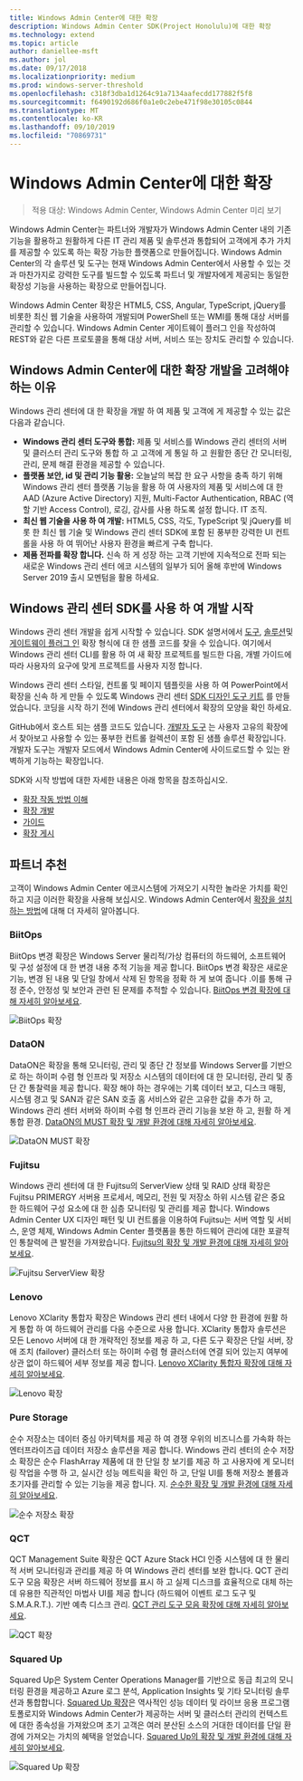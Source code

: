 ```yaml
---
title: Windows Admin Center에 대한 확장
description: Windows Admin Center SDK(Project Honolulu)에 대한 확장
ms.technology: extend
ms.topic: article
author: daniellee-msft
ms.author: jol
ms.date: 09/17/2018
ms.localizationpriority: medium
ms.prod: windows-server-threshold
ms.openlocfilehash: c318f3dba1d1264c91a7134aafecdd177882f5f8
ms.sourcegitcommit: f6490192d686f0a1e0c2ebe471f98e30105c0844
ms.translationtype: MT
ms.contentlocale: ko-KR
ms.lasthandoff: 09/10/2019
ms.locfileid: "70869731"
---
```

# <a name="extensions-for-windows-admin-center"></a>Windows Admin Center에 대한 확장

>적용 대상: Windows Admin Center, Windows Admin Center 미리 보기

Windows Admin Center는 파트너와 개발자가 Windows Admin Center 내의 기존 기능을 활용하고 원활하게 다른 IT 관리 제품 및 솔루션과 통합되어 고객에게 추가 가치를 제공할 수 있도록 하는 확장 가능한 플랫폼으로 만들어집니다. Windows Admin Center의 각 솔루션 및 도구는 현재 Windows Admin Center에서 사용할 수 있는 것과 마찬가지로 강력한 도구를 빌드할 수 있도록 파트너 및 개발자에게 제공되는 동일한 확장성 기능을 사용하는 확장으로 만들어집니다.

Windows Admin Center 확장은 HTML5, CSS, Angular, TypeScript, jQuery를 비롯한 최신 웹 기술을 사용하여 개발되며 PowerShell 또는 WMI를 통해 대상 서버를 관리할 수 있습니다. Windows Admin Center 게이트웨이 플러그 인을 작성하여 REST와 같은 다른 프로토콜을 통해 대상 서버, 서비스 또는 장치도 관리할 수 있습니다.

## <a name="why-you-should-consider-developing-an-extension-for-windows-admin-center"></a>Windows Admin Center에 대한 확장 개발을 고려해야 하는 이유

Windows 관리 센터에 대 한 확장을 개발 하 여 제품 및 고객에 게 제공할 수 있는 값은 다음과 같습니다.

- **Windows 관리 센터 도구와 통합:** 제품 및 서비스를 Windows 관리 센터의 서버 및 클러스터 관리 도구와 통합 하 고 고객에 게 통일 하 고 원활한 종단 간 모니터링, 관리, 문제 해결 환경을 제공할 수 있습니다.
- **플랫폼 보안, id 및 관리 기능 활용:** 오늘날의 복잡 한 요구 사항을 충족 하기 위해 Windows 관리 센터 플랫폼 기능을 활용 하 여 사용자의 제품 및 서비스에 대 한 AAD (Azure Active Directory) 지원, Multi-Factor Authentication, RBAC (역할 기반 Access Control), 로깅, 감사를 사용 하도록 설정 합니다. IT 조직.
- **최신 웹 기술을 사용 하 여 개발:** HTML5, CSS, 각도, TypeScript 및 jQuery를 비롯 한 최신 웹 기술 및 Windows 관리 센터 SDK에 포함 된 풍부한 강력한 UI 컨트롤을 사용 하 여 뛰어난 사용자 환경을 빠르게 구축 합니다.
- **제품 전파를 확장 합니다.** 신속 하 게 성장 하는 고객 기반에 지속적으로 전파 되는 새로운 Windows 관리 센터 에코 시스템의 일부가 되어 올해 후반에 Windows Server 2019 출시 모멘텀을 활용 하세요.

## <a name="start-developing-with-the-windows-admin-center-sdk"></a>Windows 관리 센터 SDK를 사용 하 여 개발 시작

Windows 관리 센터 개발을 쉽게 시작할 수 있습니다.  SDK 설명서에서 [도구](develop-tool.md), [솔루션](develop-solution.md)및 [게이트웨이 플러그 인](develop-gateway-plugin.md) 확장 형식에 대 한 샘플 코드를 찾을 수 있습니다. 여기에서 Windows 관리 센터 CLI를 활용 하 여 새 확장 프로젝트를 빌드한 다음, 개별 가이드에 따라 사용자의 요구에 맞게 프로젝트를 사용자 지정 합니다.

Windows 관리 센터 스타일, 컨트롤 및 페이지 템플릿을 사용 하 여 PowerPoint에서 확장을 신속 하 게 만들 수 있도록 Windows 관리 센터 [SDK 디자인 도구 키트](https://github.com/Microsoft/windows-admin-center-sdk/blob/master/WindowsAdminCenterDesignToolkit.zip) 를 만들었습니다. 코딩을 시작 하기 전에 Windows 관리 센터에서 확장의 모양을 확인 하세요.

GitHub에서 호스트 되는 샘플 코드도 있습니다. [개발자 도구](https://aka.ms/wacsdk) 는 사용자 고유의 확장에서 찾아보고 사용할 수 있는 풍부한 컨트롤 컬렉션이 포함 된 샘플 솔루션 확장입니다. 개발자 도구는 개발자 모드에서 Windows Admin Center에 사이드로드할 수 있는 완벽하게 기능하는 확장입니다.

SDK와 시작 방법에 대한 자세한 내용은 아래 항목을 참조하십시오.

- [확장 작동 방법 이해](understand-extensions.md)
- [확장 개발](developing-extensions.md)
- [가이드](guides.md)
- [확장 게시](publish-extensions.md)

## <a name="partner-spotlight"></a>파트너 추천

고객이 Windows Admin Center 에코시스템에 가져오기 시작한 놀라운 가치를 확인하고 지금 이러한 확장을 사용해 보십시오. Windows Admin Center에서 [확장을 설치하는 방법](../configure/using-extensions.md)에 대해 더 자세히 알아봅니다.

### <a name="biitops"></a>BiitOps
BiitOps 변경 확장은 Windows Server 물리적/가상 컴퓨터의 하드웨어, 소프트웨어 및 구성 설정에 대 한 변경 내용 추적 기능을 제공 합니다. BiitOps 변경 확장은 새로운 기능, 변경 된 내용 및 단일 창에서 삭제 된 항목을 정확 하 게 보여 줍니다 .이를 통해 규정 준수, 안정성 및 보안과 관련 된 문제를 추적할 수 있습니다. [BiitOps 변경 확장에 대해 자세히 알아보세요](case-studies/biitops.md).

![BiitOps 확장](../media/extensibility-overview/biitops-1.png)

### <a name="dataon"></a>DataON

DataON은 확장을 통해 모니터링, 관리 및 종단 간 정보를 Windows Server를 기반으로 하는 하이퍼 수렴 형 인프라 및 저장소 시스템의 데이터에 대 한 모니터링, 관리 및 종단 간 통찰력을 제공 합니다. 확장 해야 하는 경우에는 기록 데이터 보고, 디스크 매핑, 시스템 경고 및 SAN과 같은 SAN 호출 홈 서비스와 같은 고유한 값을 추가 하 고, Windows 관리 센터 서버와 하이퍼 수렴 형 인프라 관리 기능을 보완 하 고, 원활 하 게 통합 환경. [DataON의 MUST 확장 및 개발 환경에 대해 자세히 알아보세요](case-studies/dataon.md).

![DataON MUST 확장](../media/extensibility-overview/dataon-must-extension.png)

### <a name="fujitsu"></a>Fujitsu

Windows 관리 센터에 대 한 Fujitsu의 ServerView 상태 및 RAID 상태 확장은 Fujitsu PRIMERGY 서버용 프로세서, 메모리, 전원 및 저장소 하위 시스템 같은 중요 한 하드웨어 구성 요소에 대 한 심층 모니터링 및 관리를 제공 합니다. Windows Admin Center UX 디자인 패턴 및 UI 컨트롤을 이용하여 Fujitsu는 서버 역할 및 서비스, 운영 체제, Windows Admin Center 플랫폼을 통한 하드웨어 관리에 대한 포괄적인 통찰력에 큰 발전을 가져왔습니다. [Fujitsu의 확장 및 개발 환경에 대해 자세히 알아보세요](case-studies/fujitsu.md).

![Fujitsu ServerView 확장](../media/extensibility-overview/fujitsu-serverview-extension.png)

### <a name="lenovo"></a>Lenovo

Lenovo XClarity 통합자 확장은 Windows 관리 센터 내에서 다양 한 환경에 원활 하 게 통합 하 여 하드웨어 관리를 다음 수준으로 사용 합니다. XClarity 통합자 솔루션은 모든 Lenovo 서버에 대 한 개략적인 정보를 제공 하 고, 다른 도구 확장은 단일 서버, 장애 조치 (failover) 클러스터 또는 하이퍼 수렴 형 클러스터에 연결 되어 있는지 여부에 상관 없이 하드웨어 세부 정보를 제공 합니다. [Lenovo XClarity 통합자 확장에 대해 자세히 알아보세요](case-studies/lenovo.md).

![Lenovo 확장](../media/extensibility-overview/lenovo-extension.png)

### <a name="pure-storage"></a>Pure Storage

순수 저장소는 데이터 중심 아키텍처를 제공 하 여 경쟁 우위의 비즈니스를 가속화 하는 엔터프라이즈급 데이터 저장소 솔루션을 제공 합니다. Windows 관리 센터의 순수 저장소 확장은 순수 FlashArray 제품에 대 한 단일 창 보기를 제공 하 고 사용자에 게 모니터링 작업을 수행 하 고, 실시간 성능 메트릭을 확인 하 고, 단일 UI를 통해 저장소 볼륨과 초기자를 관리할 수 있는 기능을 제공 합니다. 지. [순수한 확장 및 개발 환경에 대해 자세히 알아보세요](case-studies/purestorage.md).

![순수 저장소 확장](../media/extensibility-overview/purestorage-extension.png)

### <a name="qct"></a>QCT

QCT Management Suite 확장은 QCT Azure Stack HCI 인증 시스템에 대 한 물리적 서버 모니터링과 관리를 제공 하 여 Windows 관리 센터를 보완 합니다. QCT 관리 도구 모음 확장은 서버 하드웨어 정보를 표시 하 고 실제 디스크를 효율적으로 대체 하는 데 유용한 직관적인 마법사 UI를 제공 합니다 (하드웨어 이벤트 로그 도구 및 S.M.A.R.T.). 기반 예측 디스크 관리. [QCT 관리 도구 모음 확장에 대해 자세히 알아보세요](case-studies/qct.md).

![QCT 확장](../media/extensibility-overview/qct-extension.png)

### <a name="squared-up"></a>Squared Up

Squared Up은 System Center Operations Manager를 기반으로 동급 최고의 모니터링 환경을 제공하고 Azure 로그 분석, Application Insights 및 기타 모니터링 솔루션과 통합합니다. [Squared Up 확장](https://squaredup.com/product/honolulu/windows-admin-center-extension/?utm_source=microsoft-docs&utm_medium=public-relations&utm_campaign=honolulu)은 역사적인 성능 데이터 및 라이브 응용 프로그램 토폴로지와 Windows Admin Center가 제공하는 서버 및 클러스터 관리의 컨텍스트에 대한 종속성을 가져왔으며 초기 고객은 여러 분산된 소스의 거대한 데이터를 단일 환경에 가져오는 가치의 혜택을 얻었습니다. [Squared Up의 확장 및 개발 환경에 대해 자세히 알아보세요](case-studies/squared-up.md).

![Squared Up 확장](../media/extensibility-overview/squaredup-extension.png)